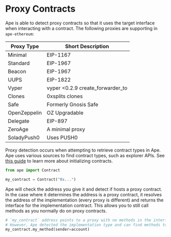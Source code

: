 # Proxy Contracts

Ape is able to detect proxy contracts so that it uses the target interface when interacting with a contract.
The following proxies are supporting in `ape-ethereum`:

| Proxy Type          | Short Description                |
|---------------------|----------------------------------|
| Minimal             | EIP-1167                         |
| Standard            | EIP-1967                         |
| Beacon              | EIP-1967                         |
| UUPS                | EIP-1822                         |
| Vyper               | vyper <0.2.9 create_forwarder_to |
| Clones              | 0xsplits clones                  |
| Safe                | Formerly Gnosis Safe             |
| OpenZeppelin        | OZ Upgradable                    |
| Delegate            | EIP-897                          |
| ZeroAge             | A minimal proxy                  |
| SoladyPush0         | Uses PUSH0                       |

Proxy detection occurs when attempting to retrieve contract types in Ape.
Ape uses various sources to find contract types, such as explorer APIs.
See [this guide](./contracts.html) to learn more about initializing contracts.

```python
from ape import Contract

my_contract = Contract("0x...")
```

Ape will check the address you give it and detect if hosts a proxy contract.
In the case where it determines the address is a proxy contract, it resolves the address of the implementation (every proxy is different) and returns the interface for the implementation contract.
This allows you to still call methods as you normally do on proxy contracts.

```python
# `my_contract` address points to a proxy with no methods in the interface
# However, Ape detected the implementation type and can find methods to call that way.
my_contract.my_method(sender=account)
```
